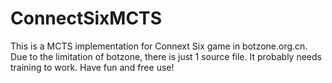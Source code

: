 # ConnectSixMCTS

This is a MCTS implementation for Connext Six game in botzone.org.cn. Due to the limitation of botzone, there is just 1 source file. It probably needs training to work. Have fun and free use!